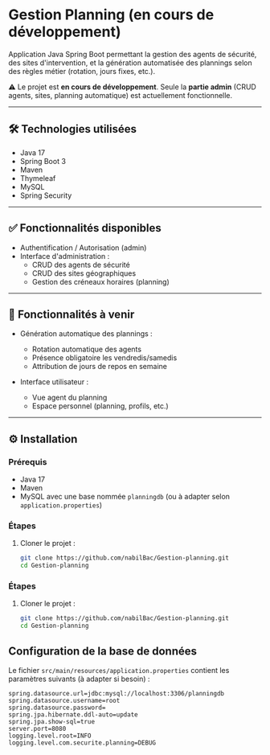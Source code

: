 # Gestion Planning (en cours de développement)

Application Java Spring Boot permettant la gestion des agents de sécurité, des sites d'intervention, et la génération automatisée des plannings selon des règles métier (rotation, jours fixes, etc.).

⚠️ Le projet est **en cours de développement**. Seule la **partie admin** (CRUD agents, sites, planning automatique) est actuellement fonctionnelle.

---

## 🛠 Technologies utilisées

- Java 17  
- Spring Boot 3  
- Maven  
- Thymeleaf  
- MySQL  
- Spring Security  

---

## ✅ Fonctionnalités disponibles

- Authentification / Autorisation (admin)  
- Interface d'administration :  
  - CRUD des agents de sécurité  
  - CRUD des sites géographiques  
  - Gestion des créneaux horaires (planning)  

---

## 🚧 Fonctionnalités à venir

- Génération automatique des plannings :  
  - Rotation automatique des agents  
  - Présence obligatoire les vendredis/samedis  
  - Attribution de jours de repos en semaine  

- Interface utilisateur :  
  - Vue agent du planning  
  - Espace personnel (planning, profils, etc.)  

---

## ⚙️ Installation

### Prérequis

- Java 17  
- Maven  
- MySQL avec une base nommée `planningdb` (ou à adapter selon `application.properties`)  

### Étapes

1. Cloner le projet :  
   ```bash
   git clone https://github.com/nabilBac/Gestion-planning.git
   cd Gestion-planning
### Étapes

1. Cloner le projet :  
   ```bash
   git clone https://github.com/nabilBac/Gestion-planning.git
   cd Gestion-planning
## Configuration de la base de données

Le fichier `src/main/resources/application.properties` contient les paramètres suivants (à adapter si besoin) :

```properties
spring.datasource.url=jdbc:mysql://localhost:3306/planningdb
spring.datasource.username=root
spring.datasource.password=
spring.jpa.hibernate.ddl-auto=update
spring.jpa.show-sql=true
server.port=8080
logging.level.root=INFO
logging.level.com.securite.planning=DEBUG
